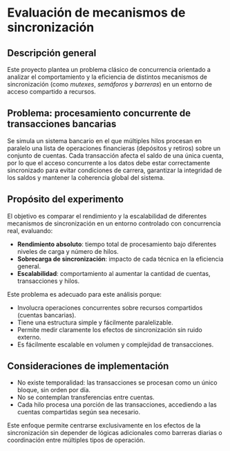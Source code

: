 # Evaluación de mecanismos de sincronización

## Descripción general

Este proyecto plantea un problema clásico de concurrencia orientado a analizar el comportamiento y la eficiencia de distintos mecanismos de sincronización (como _mutexes_, _semáforos_ y _barreras_) en un entorno de acceso compartido a recursos.

## Problema: procesamiento concurrente de transacciones bancarias

Se simula un sistema bancario en el que múltiples hilos procesan en paralelo una lista de operaciones financieras (depósitos y retiros) sobre un conjunto de cuentas. Cada transacción afecta el saldo de una única cuenta, por lo que el acceso concurrente a los datos debe estar correctamente sincronizado para evitar condiciones de carrera, garantizar la integridad de los saldos y mantener la coherencia global del sistema.

## Propósito del experimento

El objetivo es comparar el rendimiento y la escalabilidad de diferentes mecanismos de sincronización en un entorno controlado con concurrencia real, evaluando:

- **Rendimiento absoluto**: tiempo total de procesamiento bajo diferentes niveles de carga y número de hilos.
- **Sobrecarga de sincronización**: impacto de cada técnica en la eficiencia general.
- **Escalabilidad**: comportamiento al aumentar la cantidad de cuentas, transacciones y hilos.

Este problema es adecuado para este análisis porque:

- Involucra operaciones concurrentes sobre recursos compartidos (cuentas bancarias).
- Tiene una estructura simple y fácilmente paralelizable.
- Permite medir claramente los efectos de sincronización sin ruido externo.
- Es fácilmente escalable en volumen y complejidad de transacciones.

## Consideraciones de implementación

- No existe temporalidad: las transacciones se procesan como un único bloque, sin orden por día.
- No se contemplan transferencias entre cuentas.
- Cada hilo procesa una porción de las transacciones, accediendo a las cuentas compartidas según sea necesario.

Este enfoque permite centrarse exclusivamente en los efectos de la sincronización sin depender de lógicas adicionales como barreras diarias o coordinación entre múltiples tipos de operación.
